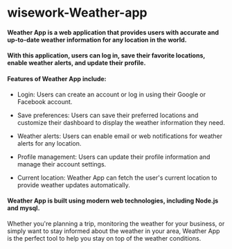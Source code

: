 # wisework-Weather-app

#### Weather App is a web application that provides users with accurate and up-to-date weather information for any location in the world. 
#### With this application, users can log in, save their favorite locations, enable weather alerts, and update their profile.

#### Features of Weather App include:

- Login: Users can create an account or log in using their Google or Facebook account.

- Save preferences: Users can save their preferred locations and customize their dashboard to display the weather information they need.

- Weather alerts: Users can enable email or web notifications for weather alerts for any location.

- Profile management: Users can update their profile information and manage their account settings.

- Current location: Weather App can fetch the user's current location to provide weather updates automatically.

#### Weather App is built using modern web technologies, including  Node.js and mysql. 

Whether you're planning a trip, monitoring the weather for your business, or simply want to stay informed about the weather in your area, Weather App is the perfect tool to help you stay on top of the weather conditions.
